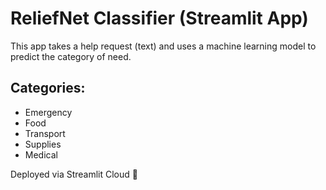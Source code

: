 
# ReliefNet Classifier (Streamlit App)

This app takes a help request (text) and uses a machine learning model to predict the category of need.

## Categories:
- Emergency
- Food
- Transport
- Supplies
- Medical

Deployed via Streamlit Cloud 🚀
